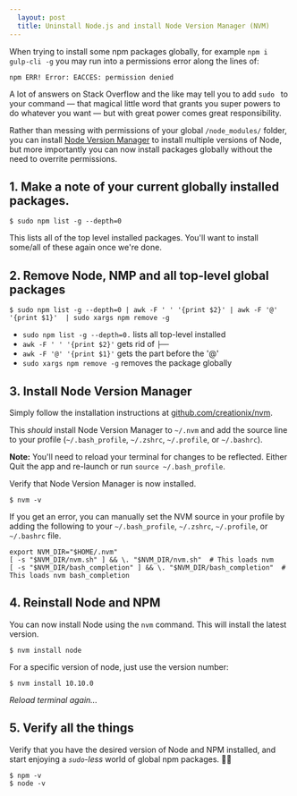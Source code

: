 ```yaml
---
  layout: post
  title: Uninstall Node.js and install Node Version Manager (NVM)
---
```


When trying to install some npm packages globally, for example `npm i gulp-cli -g` you may run into a permissions error along the lines of:
```shell
npm ERR! Error: EACCES: permission denied
```

A lot of answers on Stack Overflow and the like may tell you to add `sudo ` to your command &mdash; that magical little word that grants you super powers to do whatever you want &mdash; but with great power comes great responsibility.

Rather than messing with permissions of your global `/node_modules/` folder, you can install [Node Version Manager](https://github.com/creationix/nvm) to install multiple versions of Node, but more importantly you can now install packages globally without the need to overrite permissions.

## 1. Make a note of your current globally installed packages.
```shell
$ sudo npm list -g --depth=0
```

This lists all of the top level installed packages. You'll want to install some/all of these again once we're done.


## 2. Remove Node, NMP and all top-level global packages
```shell
$ sudo npm list -g --depth=0 | awk -F ' ' '{print $2}' | awk -F '@' '{print $1}'  | sudo xargs npm remove -g
```

* `sudo npm list -g --depth=0.` lists all top-level installed
* `awk -F ' ' '{print $2}'` gets rid of `├──`
* `awk -F '@' '{print $1}'` gets the part before the  '@'
* `sudo xargs npm remove -g` removes the package globally


## 3. Install Node Version Manager

Simply follow the installation instructions at [github.com/creationix/nvm](https://github.com/creationix/nvm#installation-and-update).

This _should_ install Node Version Manager to `~/.nvm` and add the source line to your profile (`~/.bash_profile`, `~/.zshrc`, `~/.profile`, or `~/.bashrc`).

**Note:** You'll need to reload your terminal for changes to be reflected. Either Quit the app and re-launch or run `source ~/.bash_profile`.

Verify that Node Version Manager is now installed.

```shell
$ nvm -v
```

If you get an error, you can manually set the NVM source in your profile by adding the following to your `~/.bash_profile`, `~/.zshrc`, `~/.profile`, or `~/.bashrc` file.

```shell
export NVM_DIR="$HOME/.nvm"
[ -s "$NVM_DIR/nvm.sh" ] && \. "$NVM_DIR/nvm.sh"  # This loads nvm
[ -s "$NVM_DIR/bash_completion" ] && \. "$NVM_DIR/bash_completion"  # This loads nvm bash_completion
```

## 4. Reinstall Node and NPM
You can now install Node using the `nvm` command. This will install the latest version.

```
$ nvm install node 
```

For a specific version of node, just use the version number:

```shell
$ nvm install 10.10.0
```

_Reload terminal again..._

## 5. Verify all the things
Verify that you have the desired version of Node and NPM installed, and start enjoying a _`sudo`-less_ world of global npm packages. 🙌🏼

```shell
$ npm -v
$ node -v
```
